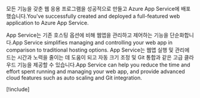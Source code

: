 <span data-ttu-id="4d2a0-101">모든 기능을 갖춘 웹 응용 프로그램을 성공적으로 만들고 Azure App Service에 배포했습니다.</span><span class="sxs-lookup"><span data-stu-id="4d2a0-101">You've successfully created and deployed a full-featured web application to Azure App Service.</span></span>

<span data-ttu-id="4d2a0-102">App Service는 기존 호스팅 옵션에 비해 웹앱을 관리하고 제어하는 기능을 단순화합니다.</span><span class="sxs-lookup"><span data-stu-id="4d2a0-102">App Service simplifies managing and controlling your web app in comparison to traditional hosting options.</span></span> <span data-ttu-id="4d2a0-103">App Service는 웹앱 실행 및 관리에 드는 시간과 노력을 줄이는 데 도움이 되고 자동 크기 조정 및 Git 통합과 같은 고급 클라우드 기능을 제공할 수 있습니다.</span><span class="sxs-lookup"><span data-stu-id="4d2a0-103">App Service can help you reduce the time and effort spent running and managing your web app, and provide advanced cloud features such as auto scaling and Git integration.</span></span>

[!include[](../../../includes/azure-sandbox-cleanup.md)]